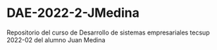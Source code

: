 # DAE-2022-2-JMedina
Repositorio del curso de Desarrollo de sistemas empresariales tecsup 2022-02 del alumno Juan Medina
